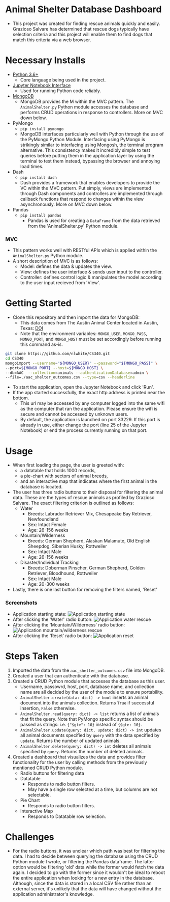 # Animal Shelter Database Dashboard
- This project was created for finding rescue animals quickly and easily. Grazioso Salvare has determined that rescue dogs typically have selection criteria and this project will enable them to find dogs that match this criteria via a web browser. 
# Necessary Installs
- [Python 3.6+](https://www.python.org/downloads/)
	- Core language being used in the project.
- [Jupyter Notebook Interface](https://docs.jupyter.org/en/stable/install/notebook-classic.html)
	- Used for running Python code reliably.
- [MongoDB](https://www.mongodb.com/docs/manual/installation/)
	- MongoDB provides the M within the MVC pattern. The `AnimalShelter.py` Python module accesses the database and performs CRUD operations in response to controllers. More on MVC down below.
- PyMongo
	- `pip install pymongo`
	- MongoDB interfaces particularly well with Python through the use of the PyMongo Python Module. Interfacing using PyMongo is strikingly similar to interfacing using Mongosh, the terminal program alternative. This consistency makes it incredibly simple to test queries before putting them in the application layer by using the terminal to test them instead, bypassing the browser and annoying load times.
- Dash
	- `pip install dash`
	- Dash provides a framework that enables developers to provide the VC within the MVC pattern. Put simply, views are implemented through Dash components and controllers are implemented through callback functions that respond to changes within the view asynchronously. More on MVC down below.
- Pandas
	- `pip install pandas`
		- Pandas is used for creating a `DataFrame` from the data retrieved from the 'AnimalShelter.py' Python module.
### MVC
- This pattern works well with RESTful APIs which is applied within the `AnimalShelter.py` Python module.
- A short description of MVC is as follows:
	- Model: defines the data & updates the view.
	- View: defines the user interface & sends user input to the controller.
	- Controller: defines control logic & manipulates the model according to the user input recieved from 'View'.
# Getting Started
- Clone this repository and then import the data for MongoDB:
	- This data comes from The Austin Animal Center located in Austin, Texas: [DOI](https://doi.org/10.26000/025.000001)
	- Note that the environment variables: `MONGO_USER`, `MONGO_PASS`, `MONGO_PORT`, and `MONGO_HOST` must be set accordingly before running this command as-is.
```bash
git clone https://github.com/nlwhite/CS340.git
cd CS340
mongoimport --username="${MONGO_USER}" --password="${MONGO_PASS}" \
--port=${MONGO_PORT} --host=${MONGO_HOST} \
--db=AAC  --collection=animals --authenticationDatabase=admin \
--file=./aac_shelter_outcomes.csv --type=csv --headerline
```
- To start the application, open the Jupyter Notebook and click 'Run'.
- If the app started successfully, the exact http address is printed near the bottom.
	- This url may be accessed by any computer logged into the same wifi as the computer that ran the application. Please ensure the wifi is secure and cannot be accessed by unknown users.
	- By default, the application is launched on port 33229. If this port is already in use, either change the port (line 25 of the Jupyter Notebook) or end the process currently running on that port. 
# Usage
- When first loading the page, the user is greeted with:
	- a datatable that holds 1000 records,
	- a pie-chart with sectors of animal breeds,
	- and an interactive map that indicates where the first animal in the database is located.
- The user has three radio buttons to their disposal for filtering the animal data. These are the types of rescue animals as profiled by Grazioso Salvare. The exact filtering criterion is outlined as follows:
	- Water
		- Breeds: Labrador Retriever Mix, Chesapeake Bay Retriever, Newfoundland
		- Sex: Intact Female
		- Age: 26-156 weeks
	- Mountain/Wilderness
		- Breeds: German Shepherd, Alaskan Malamute, Old English Sheepdog, Siberian Husky, Rottweiler
		- Sex: Intact Male
		- Age: 26-156 weeks
	- Disaster/Individual Tracking
		- Breeds: Doberman Pinscher, German Shepherd, Golden Retriever, Bloodhound, Rottweiler
		- Sex: Intact Male
		- Age: 20-300 weeks
- Lastly, there is one last button for removing the filters named, 'Reset'
### Screenshots
- Application starting state:
![Application starting state](/assets/starting_state.png)
- After clicking the 'Water' radio button:
![Application water rescue](/assets/water_rescue.png)
- After clicking the 'Mountain/Wilderness' radio button:
![Application mountain/wilderness rescue](/assets/mountain_wilderness_rescue.png)
- After clicking the 'Reset' radio button:
![Application reset](/assets/reset.png)
# Steps Taken
1. Imported the data from the `aac_shelter_outcomes.csv` file into MongoDB.
2. Created a user that can authenticate with the database.
3. Created a CRUD Python module that accesses the database as this user.
	- Username, passowrd, host, port, database name, and collection name are all decided by the user of the module to ensure portability.
	- `AnimalShelter.create(data: dict) -> bool` inserts an animal document into the animals collection. Returns `True` if successful insertion, `False` otherwise.
	- `AnimalShelter.read(query: dict) -> list` returns a list of animals that fit the query. Note that PyMongo specific syntax should be passed as strings: i.e. `{"$gte": 10}` instead of `{$gte: 10}`.
	- `AnimalShelter.update(query: dict, update: dict) -> int` updates all animal documents specified by `query` with the data specified by `update`. Returns the number of updated animals.
	- `AnimalShelter.delete(query: dict) -> int` deletes all animals specified by `query`. Returns the number of deleted animals.
4. Created a dashboard that visualizes the data and provides filter functionality for the user by calling methods from the previously mentioned CRUD Python module.
	- Radio buttons for filtering data
	- Datatable 
		- Responds to radio button filters.
		- May have a single row selected at a time, but columns are not selectable.
	- Pie Chart
		- Responds to radio button filters.
	- Interactive Map
		- Responds to Datatable row selection.
# Challenges
- For the radio buttons, it was unclear which path was best for filtering the data. I had to decide between querying the database using the CRUD Python module I wrote, or filtering the Pandas dataframe. The latter option would be filtering 'old' data while the former would fetch the data again. I decided to go with the former since it wouldn't be ideal to reboot the entire application when looking for a new entry in the database. Although, since the data is stored in a local CSV file rather than an external server, it's unlikely that the data will have changed without the application administrator's knowledge.
